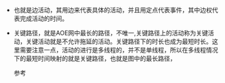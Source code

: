 - 也就是边活动，其用边来代表具体的活动，并且用定点代表事件，其中边权代表完成活动的时间。
- 关键路径，就是AOE网中最长的路径，不唯一,关键路径上的活动称为关键活动，关键活动就是不允许拖延的活动。关键路径下的时长也成为最短时长。这里需要注意一点，活动的进行是多线程的，并不是单线程，所以在多线程情况下的最短时间映射的就是关键路径，也就是图中的最长路径，
  
  参考
  
  [](https://blog.csdn.net/m0_46202073/article/details/116883407)